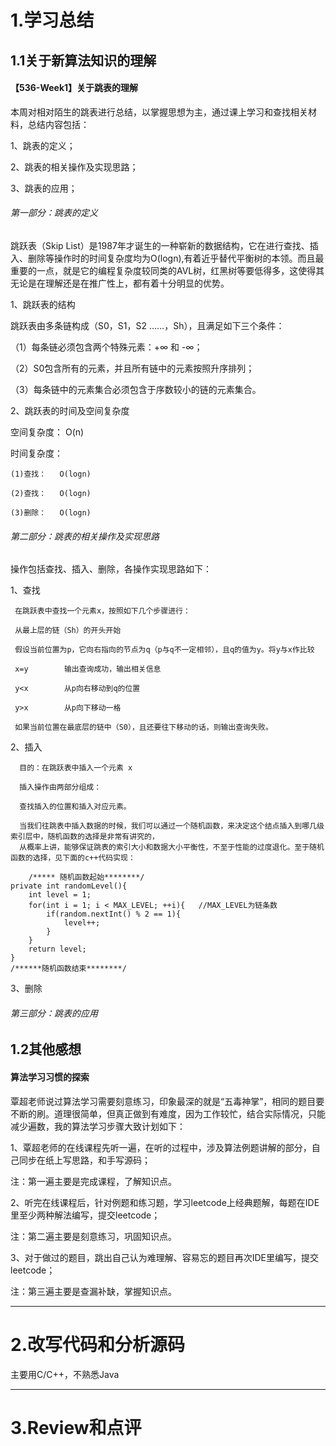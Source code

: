 # 1.学习总结

## 1.1关于新算法知识的理解

#### 【536-Week1】关于跳表的理解
本周对相对陌生的跳表进行总结，以掌握思想为主，通过课上学习和查找相关材料，总结内容包括：

1、跳表的定义；

2、跳表的相关操作及实现思路；

3、跳表的应用；
###### 第一部分：跳表的定义
   跳跃表（Skip List）是1987年才诞生的一种崭新的数据结构，它在进行查找、插入、删除等操作时的时间复杂度均为O(logn),有着近乎替代平衡树的本领。而且最重要的一点，就是它的编程复杂度较同类的AVL树，红黑树等要低得多，这使得其无论是在理解还是在推广性上，都有着十分明显的优势。

   1、跳跃表的结构
   
   跳跃表由多条链构成（S0，S1，S2 ……，Sh），且满足如下三个条件：
   
   （1）每条链必须包含两个特殊元素：+∞ 和 -∞；
  
   （2）S0包含所有的元素，并且所有链中的元素按照升序排列；

   （3）每条链中的元素集合必须包含于序数较小的链的元素集合。
   
   2、跳跃表的时间及空间复杂度
   
   空间复杂度： O(n)
   
   时间复杂度：
   
	(1)查找：	 O(logn)	
	
	(2)查找： 	 O(logn)	
   
	(3)删除：	 O(logn)	

###### 第二部分：跳表的相关操作及实现思路
   操作包括查找、插入、删除，各操作实现思路如下：
   
   1、查找
     
     在跳跃表中查找一个元素x，按照如下几个步骤进行：
     
     从最上层的链（Sh）的开头开始
     
     假设当前位置为p，它向右指向的节点为q（p与q不一定相邻），且q的值为y。将y与x作比较
      
     x=y		输出查询成功，输出相关信息
     
     y<x		从p向右移动到q的位置
     
     y>x		从p向下移动一格

     如果当前位置在最底层的链中（S0），且还要往下移动的话，则输出查询失败。

   2、插入
   
      目的：在跳跃表中插入一个元素 x
      
      插入操作由两部分组成：

      查找插入的位置和插入对应元素。
      
      当我们往跳表中插入数据的时候，我们可以通过一个随机函数，来决定这个结点插入到哪几级索引层中，随机函数的选择是非常有讲究的，
      从概率上讲，能够保证跳表的索引大小和数据大小平衡性，不至于性能的过度退化。至于随机函数的选择，见下面的c++代码实现：

        /***** 随机函数起始********/
	private int randomLevel(){
		int level = 1;
		for(int i = 1; i < MAX_LEVEL; ++i){   //MAX_LEVEL为链条数
			if(random.nextInt() % 2 == 1){
				level++;
			}
		}		
		return level;
	}
	/******随机函数结束********/

   3、删除
   


###### 第三部分：跳表的应用





## 1.2其他感想

#### 算法学习习惯的探索

覃超老师说过算法学习需要刻意练习，印象最深的就是“五毒神掌”，相同的题目要不断的刷。道理很简单，但真正做到有难度，因为工作较忙，结合实际情况，只能减少遍数，我的算法学习步骤大致计划如下：

1、覃超老师的在线课程先听一遍，在听的过程中，涉及算法例题讲解的部分，自己同步在纸上写思路，和手写源码；

   注：第一遍主要是完成课程，了解知识点。
   
2、听完在线课程后，针对例题和练习题，学习leetcode上经典题解，每题在IDE里至少两种解法编写，提交leetcode；

   注：第二遍主要是刻意练习，巩固知识点。
   
3、对于做过的题目，跳出自己认为难理解、容易忘的题目再次IDE里编写，提交leetcode；

   注：第三遍主要是查漏补缺，掌握知识点。


---

# 2.改写代码和分析源码
主要用C/C++，不熟悉Java

---

# 3.Review和点评



